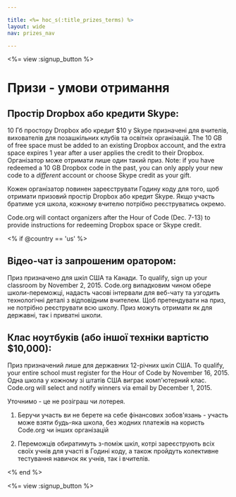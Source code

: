 ```yaml
---

title: <%= hoc_s(:title_prizes_terms) %>
layout: wide
nav: prizes_nav

---
```


<%= view :signup_button %>

# Призи - умови отримання

## Простір Dropbox або кредити Skype:

10 Гб простору Dropbox або кредит $10 у Skype призначені для вчителів, вихователів для позашкільних клубів та освітніх організацій. The 10 GB of free space must be added to an existing Dropbox account, and the extra space expires 1 year after a user applies the credit to their Dropbox. Організатор може отримати лише один такий приз. Note: if you have redeemed a 10 GB Dropbox code in the past, you can only apply your new code to a *different* account or choose Skype credit as your gift.

Кожен організатор повинен зареєструвати Годину коду для того, щоб отримати призовий простір Dropbox або кредит Skype. Якщо участь братиме уся школа, кожному вчителю потрібно реєструватись окремо.

Code.org will contact organizers after the Hour of Code (Dec. 7-13) to provide instructions for redeeming Dropbox space or Skype credit.

<% if @country == 'us' %>

## Відео-чат із запрошеним оратором:

Приз призначено для шкіл США та Канади. To qualify, sign up your classroom by November 2, 2015. Code.org випадковим чином обере школи-переможці, надасть часові інтервали для веб-чату та узгодить технологічні деталі з відповідним вчителем. Щоб претендувати на приз, не потрібно реєструвати всю школу. Приз можуть отримати як для державні, так і приватні школи.

## Клас ноутбуків (або іншої техніки вартістю $10,000):

Приз призначений лише для державних 12-річних шкіл США. To qualify, your entire school must register for the Hour of Code by November 16, 2015. Одна школа у кожному зі штатів США виграє комп'ютерний клас. Code.org will select and notify winners via email by December 1, 2015.

Уточнимо - це не розіграш чи лотерея.

1) Беручи участь ви не берете на себе фінансових зобов'язань - участь може взяти будь-яка школа, без жодних платежів на користь Code.org чи інших організацій

2) Переможців обиратимуть з-поміж шкіл, котрі зареєструють всіх своїх учнів для участі в Годині коду, а також пройдуть колективне тестування навичок як учнів, так і вчителів.

<% end %>

<%= view :signup_button %>